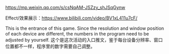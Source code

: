 https://mp.weixin.qq.com/s/csNqAM-JSZzy_shJSqGynw 

Effect/效果展示：https://www.bilibili.com/video/BV1xL411u7cF/ 

This is the entrance of this game. Since the resolution and window position of each device are different, the numbers in the program need to be adjusted by yourself.
这个是这次活动的入口推文，鉴于每台设备分辨率、窗口位置都不一样，程序里的数字需要自己调整。
